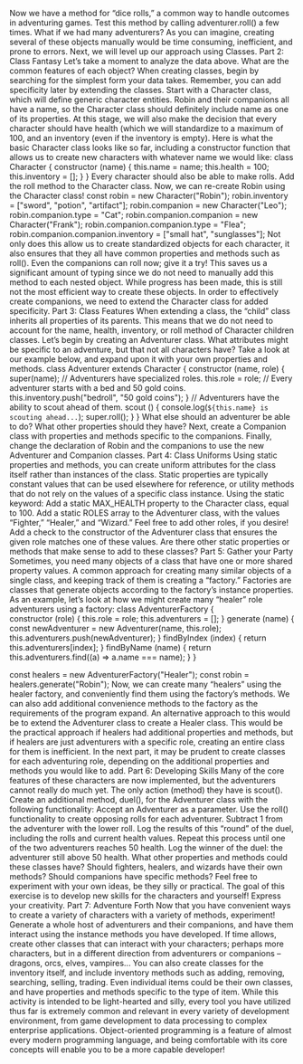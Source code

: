 
Now we have a method for “dice rolls,” a common way to handle outcomes in adventuring games. Test this method by calling adventurer.roll() a few times.
What if we had many adventurers? As you can imagine, creating several of these objects manually would be time consuming, inefficient, and prone to errors. 
Next, we will level up our approach using Classes.
Part 2: Class Fantasy
Let’s take a moment to analyze the data above. What are the common features of each object?
When creating classes, begin by searching for the simplest form your data takes. Remember, you can add specificity later by extending the classes.
Start with a Character class, which will define generic character entities. Robin and their companions all have a name, so the Character class should definitely include name as one of its properties. At this stage, we will also make the decision that every character should have health (which we will standardize to a maximum of 100, and an inventory (even if the inventory is empty).
Here is what the basic Character class looks like so far, including a constructor function that allows us to create new characters with whatever name we would like:
class Character {
  constructor (name) {
    this.name = name;
    this.health = 100;
    this.inventory = [];
  }
}
Every character should also be able to make rolls. Add the roll method to the Character class.
Now, we can re-create Robin using the Character class!
const robin = new Character("Robin");
robin.inventory = ["sword", "potion", "artifact"];
robin.companion = new Character("Leo");
robin.companion.type = "Cat";
robin.companion.companion = new Character("Frank");
robin.companion.companion.type = "Flea";
robin.companion.companion.inventory = ["small hat", "sunglasses"];
Not only does this allow us to create standardized objects for each character, it also ensures that they all have common properties and methods such as roll(). Even the companions can roll now; give it a try! This saves us a significant amount of typing since we do not need to manually add this method to each nested object.
While progress has been made, this is still not the most efficient way to create these objects. In order to effectively create companions, we need to extend the Character class for added specificity.
Part 3: Class Features
When extending a class, the “child” class inherits all properties of its parents. This means that we do not need to account for the name, health, inventory, or roll method of Character children classes.
Let’s begin by creating an Adventurer class. What attributes might be specific to an adventure, but that not all characters have? Take a look at our example below, and expand upon it with your own properties and methods.
class Adventurer extends Character {
  constructor (name, role) {
    super(name);
    // Adventurers have specialized roles.
    this.role = role;
    // Every adventurer starts with a bed and 50 gold coins.
    this.inventory.push("bedroll", "50 gold coins");
  }
  // Adventurers have the ability to scout ahead of them.
  scout () {
    console.log(`${this.name} is scouting ahead...`);
    super.roll();
  }
}
What else should an adventurer be able to do? What other properties should they have?
Next, create a Companion class with properties and methods specific to the companions.
Finally, change the declaration of Robin and the companions to use the new Adventurer and Companion classes.
Part 4: Class Uniforms
Using static properties and methods, you can create uniform attributes for the class itself rather than instances of the class. Static properties are typically constant values that can be used elsewhere for reference, or utility methods that do not rely on the values of a specific class instance.
Using the static keyword:
Add a static MAX_HEALTH property to the Character class, equal to 100.
Add a static ROLES array to the Adventurer class, with the values “Fighter,” “Healer,” and “Wizard.” Feel free to add other roles, if you desire!
Add a check to the constructor of the Adventurer class that ensures the given role matches one of these values.
Are there other static properties or methods that make sense to add to these classes?
Part 5: Gather your Party
Sometimes, you need many objects of a class that have one or more shared property values. A common approach for creating many similar objects of a single class, and keeping track of them is creating a “factory.”
Factories are classes that generate objects according to the factory’s instance properties.
As an example, let’s look at how we might create many “healer” role adventurers using a factory:
class AdventurerFactory {  
  constructor (role) {
    this.role = role;
    this.adventurers = [];
  }
  generate (name) {
    const newAdventurer = new Adventurer(name, this.role);
    this.adventurers.push(newAdventurer);
  }
  findByIndex (index) {
    return this.adventurers[index];
  }
  findByName (name) {
    return this.adventurers.find((a) => a.name === name);
  }
}

const healers = new AdventurerFactory("Healer");
const robin = healers.generate("Robin");
Now, we can create many “healers” using the healer factory, and conveniently find them using the factory’s methods. We can also add additional convenience methods to the factory as the requirements of the program expand.
An alternative approach to this would be to extend the Adventurer class to create a Healer class. This would be the practical approach if healers had additional properties and methods, but if healers are just adventurers with a specific role, creating an entire class for them is inefficient.
In the next part, it may be prudent to create classes for each adventuring role, depending on the additional properties and methods you would like to add.
Part 6: Developing Skills
Many of the core features of these characters are now implemented, but the adventurers cannot  really do much yet. The only action (method) they have is scout().
Create an additional method, duel(), for the Adventurer class with the following functionality:
Accept an Adventurer as a parameter.
Use the roll() functionality to create opposing rolls for each adventurer.
Subtract 1 from the adventurer with the lower roll.
Log the results of this “round” of the duel, including the rolls and current health values.
Repeat this process until one of the two adventurers reaches 50 health.
Log the winner of the duel: the adventurer still above 50 health.
What other properties and methods could these classes have? Should fighters, healers, and wizards have their own methods? Should companions have specific methods?
Feel free to experiment with your own ideas, be they silly or practical. The goal of this exercise is to develop new skills for the characters and yourself! Express your creativity.
Part 7: Adventure Forth
Now that you have convenient ways to create a variety of characters with a variety of methods, experiment! Generate a whole host of adventurers and their companions, and have them interact using the instance methods you have developed.
If time allows, create other classes that can interact with your characters; perhaps more characters, but in a different direction from adventurers or companions – dragons, orcs, elves, vampires...
You can also create classes for the inventory itself, and include inventory methods such as adding, removing, searching, selling, trading. Even individual items could be their own classes, and have properties and methods specific to the type of item.
While this activity is intended to be light-hearted and silly, every tool you have utilized thus far is extremely common and relevant in every variety of development environment, from game development to data processing to complex enterprise applications.
Object-oriented programming is a feature of almost every modern programming language, and being comfortable with its core concepts will enable you to be a more capable developer!